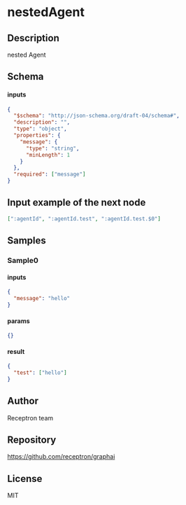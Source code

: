 # nestedAgent

## Description

nested Agent

## Schema

#### inputs

```json
{
  "$schema": "http://json-schema.org/draft-04/schema#",
  "description": "",
  "type": "object",
  "properties": {
    "message": {
      "type": "string",
      "minLength": 1
    }
  },
  "required": ["message"]
}
```

## Input example of the next node

```json
[":agentId", ":agentId.test", ":agentId.test.$0"]
```

## Samples

### Sample0

#### inputs

```json
{
  "message": "hello"
}
```

#### params

```json
{}
```

#### result

```json
{
  "test": ["hello"]
}
```

## Author

Receptron team

## Repository

https://github.com/receptron/graphai

## License

MIT
